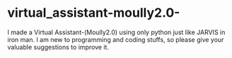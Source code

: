 # virtual_assistant-moully2.0-
I made a Virtual Assistant-(Moully2.0) using only python just like JARVIS in iron man. I am new to programming and coding stuffs, so please give your valuable suggestions to improve it.
